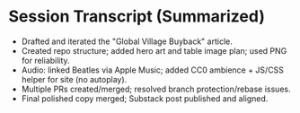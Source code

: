 # Session Transcript (Summarized)
- Drafted and iterated the "Global Village Buyback" article.
- Created repo structure; added hero art and table image plan; used PNG for reliability.
- Audio: linked Beatles via Apple Music; added CC0 ambience + JS/CSS helper for site (no autoplay).
- Multiple PRs created/merged; resolved branch protection/rebase issues.
- Final polished copy merged; Substack post published and aligned.
